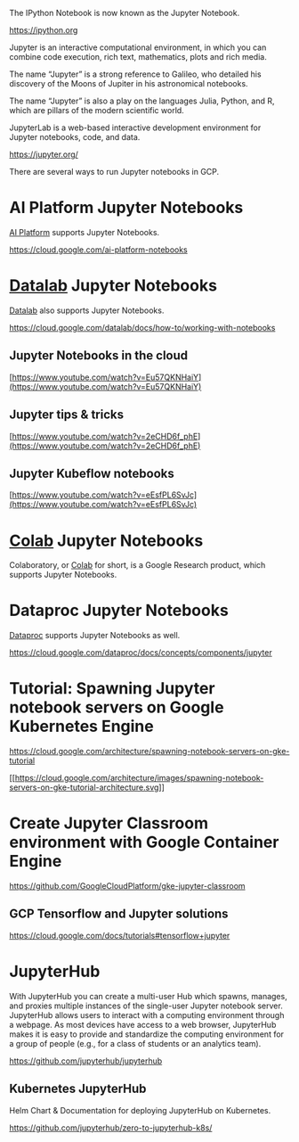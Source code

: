 
The IPython Notebook is now known as the Jupyter Notebook. 

https://ipython.org

Jupyter is an interactive computational environment, in which you can combine code execution, rich text, mathematics, plots and rich media.

The name “Jupyter” is a strong reference to Galileo, who detailed his discovery of the Moons of Jupiter in his astronomical notebooks. 

The name “Jupyter” is also a play on the languages Julia, Python, and R, which are pillars of the modern scientific world. 

JupyterLab is a web-based interactive development environment for Jupyter notebooks, code, and data.

https://jupyter.org/

There are several ways to run Jupyter notebooks in GCP.

# AI Platform  Jupyter Notebooks 

[AI Platform](AI-Platform) supports Jupyter Notebooks.

https://cloud.google.com/ai-platform-notebooks

# [Datalab](Datalab) Jupyter Notebooks 

[Datalab](Datalab) also supports Jupyter Notebooks.

https://cloud.google.com/datalab/docs/how-to/working-with-notebooks



## Jupyter Notebooks in the cloud

[https://www.youtube.com/watch?v=Eu57QKNHaiY](https://www.youtube.com/watch?v=Eu57QKNHaiY)


## Jupyter tips & tricks 

[https://www.youtube.com/watch?v=2eCHD6f_phE](https://www.youtube.com/watch?v=2eCHD6f_phE)


## Jupyter Kubeflow notebooks

[https://www.youtube.com/watch?v=eEsfPL6SvJc](https://www.youtube.com/watch?v=eEsfPL6SvJc)


# [Colab](Colab) Jupyter Notebooks 

Colaboratory, or [Colab](Colab) for short, is a Google Research product, which supports Jupyter Notebooks.

# Dataproc Jupyter Notebooks

[Dataproc](Dataproc) supports Jupyter Notebooks as well.

https://cloud.google.com/dataproc/docs/concepts/components/jupyter


# Tutorial: Spawning Jupyter notebook servers on Google Kubernetes Engine

https://cloud.google.com/architecture/spawning-notebook-servers-on-gke-tutorial

[[https://cloud.google.com/architecture/images/spawning-notebook-servers-on-gke-tutorial-architecture.svg]]

# Create Jupyter Classroom environment with Google Container Engine

https://github.com/GoogleCloudPlatform/gke-jupyter-classroom

## GCP Tensorflow and Jupyter solutions

https://cloud.google.com/docs/tutorials#tensorflow+jupyter

# JupyterHub

With JupyterHub you can create a multi-user Hub which spawns, manages, and proxies multiple instances of the single-user Jupyter notebook server.
JupyterHub allows users to interact with a computing environment through a webpage. As most devices have access to a web browser, JupyterHub makes it is easy to provide and standardize the computing environment for a group of people (e.g., for a class of students or an analytics team).

https://github.com/jupyterhub/jupyterhub

## Kubernetes JupyterHub

Helm Chart & Documentation for deploying  JupyterHub on Kubernetes.


https://github.com/jupyterhub/zero-to-jupyterhub-k8s/


